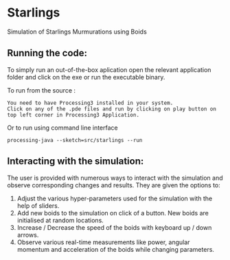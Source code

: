 # Starlings
Simulation of Starlings Murmurations using Boids


## Running the code:
To simply run an out-of-the-box aplication open the relevant application folder and click on the exe or run the executable binary.

To run from the source :
```
You need to have Processing3 installed in your system.
Click on any of the .pde files and run by clicking on play button on top left corner in Processing3 Application.
```
Or to run using command line interface
```
processing-java --sketch=src/starlings --run
```

## Interacting with the simulation:
The user is provided with numerous ways to interact with the simulation and observe corresponding changes and results. They are given the options to:  
1. Adjust the various hyper-parameters used for the simulation with the help of sliders.  
2. Add new boids to the simulation on click of a button. New boids are initialised at random locations.  
3. Increase / Decrease the speed of the boids with keyboard up / down arrows.  
4. Observe various real-time measurements like power, angular momentum and acceleration of the boids while changing parameters.
